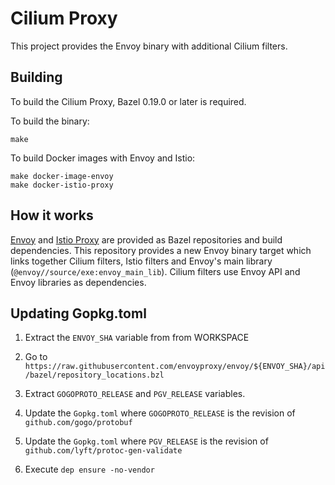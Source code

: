 # Cilium Proxy

This project provides the Envoy binary with additional Cilium filters.

## Building

To build the Cilium Proxy, Bazel 0.19.0 or later is required.

To build the binary:

```
make
```

To build Docker images with Envoy and Istio:

```
make docker-image-envoy
make docker-istio-proxy
```

## How it works

[Envoy](https://github.com/envoyproxy/envoy) and
[Istio Proxy](https://github.com/istio/proxy) are provided as Bazel
repositories and build dependencies. This repository provides a new
Envoy binary target which links together Cilium filters, Istio filters
and Envoy's main library (`@envoy//source/exe:envoy_main_lib`). Cilium
filters use Envoy API and Envoy libraries as dependencies.

## Updating Gopkg.toml

1) Extract the `ENVOY_SHA` variable from from WORKSPACE

2) Go to `https://raw.githubusercontent.com/envoyproxy/envoy/${ENVOY_SHA}/api/bazel/repository_locations.bzl`

3) Extract `GOGOPROTO_RELEASE` and `PGV_RELEASE` variables.

4) Update the `Gopkg.toml` where `GOGOPROTO_RELEASE` is the revision of `github.com/gogo/protobuf`

5) Update the `Gopkg.toml` where `PGV_RELEASE` is the revision of `github.com/lyft/protoc-gen-validate`

6) Execute `dep ensure -no-vendor`
